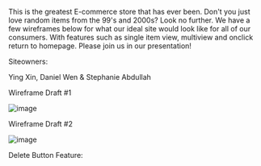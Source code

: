 
This is the greatest E-commerce store that has ever been. Don't you just love random items from the 99's and 2000s? Look no further. We have a few wireframes below for what our ideal site would look like for all of our consumers. With features such as single item view, multiview and onclick return to homepage. Please join us in our presentation! 


Siteowners: 

Ying Xin, Daniel Wen & Stephanie Abdullah 



Wireframe Draft #1 

![image](https://user-images.githubusercontent.com/87344154/200094803-185d13bf-4bcb-4232-a009-79047d2394de.png)

Wireframe Draft #2 

![image](https://user-images.githubusercontent.com/87344154/200378776-9f97d0c4-b5e1-4ab7-b692-2e32cd3eddbb.jpeg)


Delete Button Feature: 

